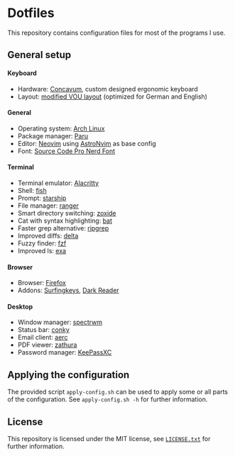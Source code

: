 # Dotfiles

This repository contains configuration files for most of the programs I use.

## General setup

#### Keyboard

- Hardware: [Concavum](https://github.com/julianschuler/keyboards/tree/master/concavum), custom designed ergonomic keyboard
- Layout: [modified VOU layout](https://github.com/julianschuler/keyboards/blob/master/concavum/qmk/keymaps/julianschuler/keymap.c#L51) (optimized for German and English)

#### General

- Operating system: [Arch Linux](https://archlinux.org/)
- Package manager: [Paru](https://github.com/morganamilo/paru)
- Editor: [Neovim](https://github.com/neovim/neovim) using [AstroNvim](https://github.com/AstroNvim/AstroNvim) as base config
- Font: [Source Code Pro Nerd Font](https://github.com/ryanoasis/nerd-fonts/tree/master/patched-fonts/SourceCodePro)

#### Terminal

- Terminal emulator: [Alacritty](https://alacritty.org/)
- Shell: [fish](https://github.com/fish-shell/fish-shell)
- Prompt: [starship](https://github.com/starship/starship)
- File manager: [ranger](https://github.com/ranger/ranger)
- Smart directory switching: [zoxide](https://github.com/ajeetdsouza/zoxide)
- Cat with syntax highlighting: [bat](https://github.com/sharkdp/bat)
- Faster grep alternative: [ripgrep](https://github.com/BurntSushi/ripgrep)
- Improved diffs: [delta](https://github.com/dandavison/delta)
- Fuzzy finder: [fzf](https://github.com/junegunn/fzf)
- Improved ls: [exa](https://github.com/ogham/exa)

#### Browser

- Browser: [Firefox](https://www.mozilla.org/de/firefox/new)
- Addons: [Surfingkeys](https://github.com/brookhong/Surfingkeys), [Dark Reader](https://github.com/darkreader/darkreader)

#### Desktop

- Window manager: [spectrwm](https://github.com/conformal/spectrwm)
- Status bar: [conky](https://github.com/brndnmtthws/conky)
- Email client: [aerc](https://git.sr.ht/~rjarry/aerc)
- PDF viewer: [zathura](https://pwmt.org/projects/zathura)
- Password manager: [KeePassXC](https://keepassxc.org)

## Applying the configuration

The provided script `apply-config.sh` can be used to apply some or all parts of the configuration. See `apply-config.sh -h` for further information.

## License

This repository is licensed under the MIT license, see [`LICENSE.txt`](LICENSE.txt) for further information.
